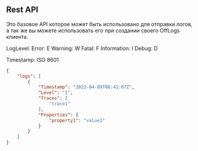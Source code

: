 ﻿## Rest API

Это базовое API которое может быть использовано для отправки логов,
а так же вы можете использовать его при создании своего OffLogs клиента.

LogLevel:
Error: E
Warning: W
Fatal: F
Information: I
Debug: D

Timestamp: ISO 8601

```json
{
    "logs": [
        {
            "Timestamp": "2022-04-09T08:41:07Z",
            "Level": "I",
            "Traces": [
                "trace1"
            ],
            "Properties": {
                "property1": "value1"
            }
        }
    ]
}
```
